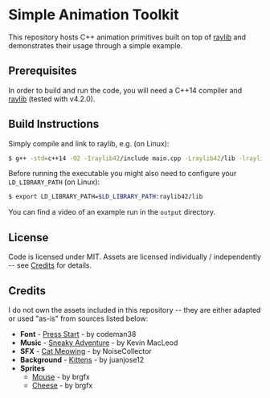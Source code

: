 
# Simple Animation Toolkit

This repository hosts C++ animation primitives built on top of [raylib](https://www.raylib.com/) and demonstrates their usage through a simple example. 

## Prerequisites

In order to build and run the code, you will need a C++14 compiler and [raylib](https://github.com/raysan5/raylib) (tested with v4.2.0).

## Build Instructions

Simply compile and link to raylib, e.g. (on Linux):

```bash
$ g++ -std=c++14 -O2 -Iraylib42/include main.cpp -Lraylib42/lib -lraylib
```

Before running the executable you might also need to configure your `LD_LIBRARY_PATH` (on Linux):

```bash
$ export LD_LIBRARY_PATH=$LD_LIBRARY_PATH:raylib42/lib
```

You can find a video of an example run in the `output` directory.

## License

Code is licensed under MIT. Assets are licensed individually / independently -- see [Credits](#credits) for details.

## Credits

I do not own the assets included in this repository -- they are either adapted or used "as-is" from sources listed below:

- **Font** - [Press Start](https://www.1001fonts.com/press-start-font.html) - by codeman38
- **Music** - [Sneaky Adventure](https://www.youtube.com/watch?v=py2IOtV7lFU) - by Kevin MacLeod
- **SFX** - [Cat Meowing](https://freesound.org/people/NoiseCollector/sounds/4914/) - by NoiseCollector
- **Background** - [Kittens](https://www.videvo.net/video/kittens-against-white-background/4775/) - by juanjose12
- **Sprites** 
    - [Mouse](https://www.freepik.com/free-vector/design-with-seamless-pattern-gray-rat_7034013.htm) - by brgfx
    - [Cheese](https://www.freepik.com/free-vector/english-idiom-with-be-like-chalk-cheese_24059854.htm) - by brgfx

